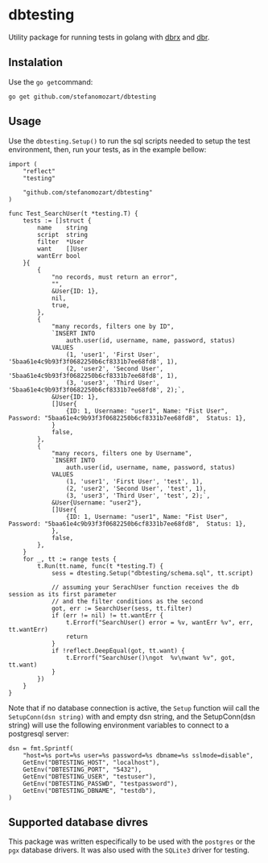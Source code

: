 # dbtesting
Utility package for running tests in golang with [dbrx](https://github.com/stefanomozart/dbrx) and [dbr](https://github.com/gocraft/dbr).

## Instalation

Use the `go get`command:

```{go}
go get github.com/stefanomozart/dbtesting
```

## Usage

Use the `dbtesting.Setup()` to run the sql scripts needed to setup the test environment, then, run your tests, as in the example bellow:

```{go}
import (
    "reflect"
	"testing"

    "github.com/stefanomozart/dbtesting"
)

func Test_SearchUser(t *testing.T) {
	tests := []struct {
		name    string
		script  string
		filter  *User
		want    []User
		wantErr bool
	}{
		{
			"no records, must return an error",
			"",
			&User{ID: 1},
			nil,
			true,
		},
		{
			"many records, filters one by ID",
			`INSERT INTO
				auth.user(id, username, name, password, status)
			VALUES
				(1, 'user1', 'First User', '5baa61e4c9b93f3f0682250b6cf8331b7ee68fd8', 1),
				(2, 'user2', 'Second User', '5baa61e4c9b93f3f0682250b6cf8331b7ee68fd8', 1),
				(3, 'user3', 'Third User', '5baa61e4c9b93f3f0682250b6cf8331b7ee68fd8', 2);`,
			&User{ID: 1},
			[]User{
				{ID: 1, Username: "user1", Name: "Fist User", Password: "5baa61e4c9b93f3f0682250b6cf8331b7ee68fd8",  Status: 1},
			}
			false,
		},
		{
			"many recors, filters one by Username",
			`INSERT INTO
				auth.user(id, username, name, password, status)
			VALUES
				(1, 'user1', 'First User', 'test', 1),
				(2, 'user2', 'Second User', 'test', 1),
				(3, 'user3', 'Third User', 'test', 2);`,
			&User{Username: "user2"},
			[]User{
				{ID: 1, Username: "user1", Name: "Fist User", Password: "5baa61e4c9b93f3f0682250b6cf8331b7ee68fd8",  Status: 1},
			},
			false,
		},
	}
	for _, tt := range tests {
		t.Run(tt.name, func(t *testing.T) {
			sess = dtesting.Setup("dbtesting/schema.sql", tt.script)
			
			// assuming your SerachUser function receives the db session as its first parameter
			// and the filter conditions as the second
			got, err := SearchUser(sess, tt.filter)
			if (err != nil) != tt.wantErr {
				t.Errorf("SearchUser() error = %v, wantErr %v", err, tt.wantErr)
				return
			}
			if !reflect.DeepEqual(got, tt.want) {
				t.Errorf("SearchUser()\ngot  %v\nwant %v", got, tt.want)
			}
		})
	}
}
```

Note that if no database connection is active, the `Setup`  function wiil call the `SetupConn(dsn string)` with and empty dsn string, and the SetupConn(dsn string) will use the following environment variables to connect to a postgresql server:

```
dsn = fmt.Sprintf(
    "host=%s port=%s user=%s password=%s dbname=%s sslmode=disable",
    GetEnv("DBTESTING_HOST", "localhost"),
    GetEnv("DBTESTING_PORT", "5432"),
    GetEnv("DBTESTING_USER", "testuser"),
    GetEnv("DBTESTING_PASSWD", "testpassword"),
    GetEnv("DBTESTING_DBNAME", "testdb"),
)
```

## Supported database divres
This package was written especifically to be used with the `postgres` or the
`pgx` database drivers. It was also used with the `SQLite3` driver for 
testing.
